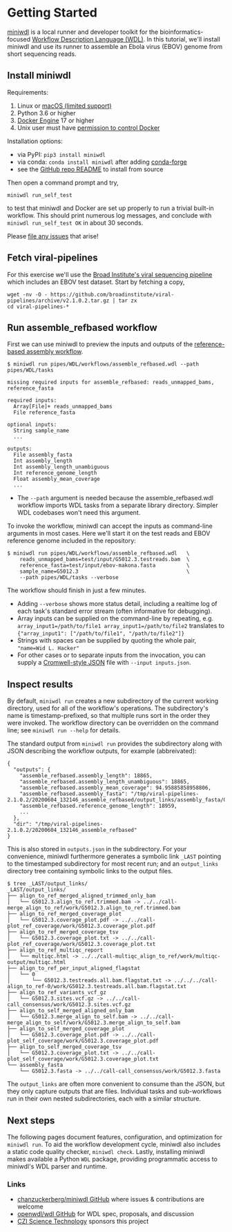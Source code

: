 # Getting Started

[miniwdl](https://github.com/chanzuckerberg/miniwdl/) is a local runner and developer toolkit for
the bioinformatics-focused [Workflow Description Language (WDL)](http://openwdl.org/>).  In this tutorial, we'll install miniwdl and use its runner to assemble an Ebola virus (EBOV) genome from short sequencing reads.

## Install miniwdl

Requirements:

1. Linux or [macOS (limited support)](https://github.com/chanzuckerberg/miniwdl/issues/145)
2. Python 3.6 or higher
3. [Docker Engine](https://docs.docker.com/install/) 17 or higher
4. Unix user must have [permission to control Docker](https://docs.docker.com/install/linux/linux-postinstall/#manage-docker-as-a-non-root-user)


Installation options:

* via PyPI: `pip3 install miniwdl`
* via conda: `conda install miniwdl` after adding [conda-forge](https://conda-forge.org/docs/user/introduction.html)
* see the [GitHub repo README](https://github.com/chanzuckerberg/miniwdl/) to install from source

Then open a command prompt and try,

```miniwdl run_self_test```

to test that miniwdl and Docker are set up properly to run a trivial built-in workflow. This should print numerous log messages, and conclude with `miniwdl run_self_test OK` in about 30 seconds.

Please [file any issues](https://github.com/chanzuckerberg/miniwdl/issues) that arise!

## Fetch viral-pipelines

For this exercise we'll use the [Broad Institute's viral sequencing pipeline](https://github.com/broadinstitute/viral-pipelines/) which includes an EBOV test dataset. Start by fetching a copy,

```
wget -nv -O - https://github.com/broadinstitute/viral-pipelines/archive/v2.1.0.2.tar.gz | tar zx
cd viral-pipelines-*
```

## Run assemble_refbased workflow

First we can use miniwdl to preview the inputs and outputs of the [reference-based assembly workflow](https://github.com/broadinstitute/viral-pipelines/blob/master/pipes/WDL/workflows/assemble_refbased.wdl).

```
$ miniwdl run pipes/WDL/workflows/assemble_refbased.wdl --path pipes/WDL/tasks

missing required inputs for assemble_refbased: reads_unmapped_bams, reference_fasta

required inputs:
  Array[File]+ reads_unmapped_bams
  File reference_fasta

optional inputs:
  String sample_name
  ...

outputs:
  File assembly_fasta
  Int assembly_length
  Int assembly_length_unambiguous
  Int reference_genome_length
  Float assembly_mean_coverage
  ...
```

* The ``--path`` argument is needed because the assemble_refbased.wdl workflow imports WDL tasks from a separate library directory. Simpler WDL codebases won't need this argument.

To invoke the workflow, miniwdl can accept the inputs as command-line arguments in most cases. Here we'll start it on the test reads and EBOV reference genome included in the repository:

```
$ miniwdl run pipes/WDL/workflows/assemble_refbased.wdl   \
    reads_unmapped_bams=test/input/G5012.3.testreads.bam  \
    reference_fasta=test/input/ebov-makona.fasta          \
    sample_name=G5012.3                                   \
    --path pipes/WDL/tasks --verbose
```

The workflow should finish in just a few minutes.

* Adding ``--verbose`` shows more status detail, including a realtime log of each task's standard error stream (often informative for debugging).
* Array inputs can be supplied on the command-line by repeating, e.g. `array_input1=/path/to/file1 array_input1=/path/to/file2` translates to `{"array_input1": ["/path/to/file1", "/path/to/file2"]}`
* Strings with spaces can be supplied by quoting the whole pair, `"name=Wid L. Hacker"`
* For other cases or to separate inputs from the invocation, you can supply a [Cromwell-style JSON](https://support.terra.bio/hc/en-us/articles/360037120252) file with `--input inputs.json`.

## Inspect results

By default, `miniwdl run` creates a new subdirectory of the current working directory, used for all of the workflow's operations. The subdirectory's name is timestamp-prefixed, so that multiple runs sort in the order they were invoked. The workflow directory can be overridden on the command line; see `miniwdl run --help` for details.

The standard output from `miniwdl run` provides the subdirectory along with JSON describing the workflow outputs, for example (abbreivated):

```
{
  "outputs": {
    "assemble_refbased.assembly_length": 18865,
    "assemble_refbased.assembly_length_unambiguous": 18865,
    "assemble_refbased.assembly_mean_coverage": 94.95885858958806,
    "assemble_refbased.assembly_fasta": "/tmp/viral-pipelines-2.1.0.2/20200604_132146_assemble_refbased/output_links/assembly_fasta/G5012.3.fasta",
    "assemble_refbased.reference_genome_length": 18959,
    ...
  },
  "dir": "/tmp/viral-pipelines-2.1.0.2/20200604_132146_assemble_refbased"
}
```

This is also stored in `outputs.json` in the subdirectory. For your convenience, miniwdl furthermore generates a symbolic link `_LAST` pointing to the timestamped subdirectory for most recent run; and an `output_links` directory tree containing symbolic links to the output files.

```
$ tree _LAST/output_links/
_LAST/output_links/
├── align_to_ref_merged_aligned_trimmed_only_bam
│   └── G5012.3.align_to_ref.trimmed.bam -> ../../call-merge_align_to_ref/work/G5012.3.align_to_ref.trimmed.bam
├── align_to_ref_merged_coverage_plot
│   └── G5012.3.coverage_plot.pdf -> ../../call-plot_ref_coverage/work/G5012.3.coverage_plot.pdf
├── align_to_ref_merged_coverage_tsv
│   └── G5012.3.coverage_plot.txt -> ../../call-plot_ref_coverage/work/G5012.3.coverage_plot.txt
├── align_to_ref_multiqc_report
│   └── multiqc.html -> ../../call-multiqc_align_to_ref/work/multiqc-output/multiqc.html
├── align_to_ref_per_input_aligned_flagstat
│   └── 0
│       └── G5012.3.testreads.all.bam.flagstat.txt -> ../../../call-align_to_ref-0/work/G5012.3.testreads.all.bam.flagstat.txt
├── align_to_ref_variants_vcf_gz
│   └── G5012.3.sites.vcf.gz -> ../../call-call_consensus/work/G5012.3.sites.vcf.gz
├── align_to_self_merged_aligned_only_bam
│   └── G5012.3.merge_align_to_self.bam -> ../../call-merge_align_to_self/work/G5012.3.merge_align_to_self.bam
├── align_to_self_merged_coverage_plot
│   └── G5012.3.coverage_plot.pdf -> ../../call-plot_self_coverage/work/G5012.3.coverage_plot.pdf
├── align_to_self_merged_coverage_tsv
│   └── G5012.3.coverage_plot.txt -> ../../call-plot_self_coverage/work/G5012.3.coverage_plot.txt
└── assembly_fasta
    └── G5012.3.fasta -> ../../call-call_consensus/work/G5012.3.fasta
```

The `output_links` are often more convenient to consume than the JSON, but they only capture outputs that are files. Individual tasks and sub-workflows run in their own nested subdirectories, each with a similar structure.

## Next steps

The following pages document features, configuration, and optimization for `miniwdl run`. To aid the workflow development cycle, miniwdl also includes a static code quality checker, `miniwdl check`. Lastly, installing miniwdl makes available a Python `WDL` package, providing programmatic access to miniwdl's WDL parser and runtime.

### Links

* [chanzuckerberg/miniwdl GitHub](https://github.com/chanzuckerberg/miniwdl/) where issues & contributions are welcome
* [openwdl/wdl GitHub](https://github.com/openwdl/wdl) for WDL spec, proposals, and discussion
* [CZI Science Technology](https://chanzuckerberg.com/technology/science/) sponsors this project
